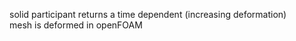 solid participant returns a time dependent (increasing deformation)  
mesh is deformed in openFOAM 
